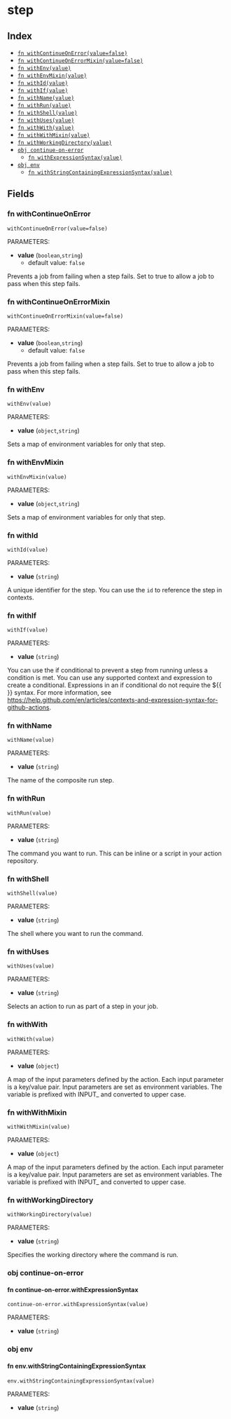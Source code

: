 # step



## Index

* [`fn withContinueOnError(value=false)`](#fn-withcontinueonerror)
* [`fn withContinueOnErrorMixin(value=false)`](#fn-withcontinueonerrormixin)
* [`fn withEnv(value)`](#fn-withenv)
* [`fn withEnvMixin(value)`](#fn-withenvmixin)
* [`fn withId(value)`](#fn-withid)
* [`fn withIf(value)`](#fn-withif)
* [`fn withName(value)`](#fn-withname)
* [`fn withRun(value)`](#fn-withrun)
* [`fn withShell(value)`](#fn-withshell)
* [`fn withUses(value)`](#fn-withuses)
* [`fn withWith(value)`](#fn-withwith)
* [`fn withWithMixin(value)`](#fn-withwithmixin)
* [`fn withWorkingDirectory(value)`](#fn-withworkingdirectory)
* [`obj continue-on-error`](#obj-continue-on-error)
  * [`fn withExpressionSyntax(value)`](#fn-continue-on-errorwithexpressionsyntax)
* [`obj env`](#obj-env)
  * [`fn withStringContainingExpressionSyntax(value)`](#fn-envwithstringcontainingexpressionsyntax)

## Fields

### fn withContinueOnError

```jsonnet
withContinueOnError(value=false)
```

PARAMETERS:

* **value** (`boolean`,`string`)
   - default value: `false`

Prevents a job from failing when a step fails. Set to true to allow a job to pass when this step fails.
### fn withContinueOnErrorMixin

```jsonnet
withContinueOnErrorMixin(value=false)
```

PARAMETERS:

* **value** (`boolean`,`string`)
   - default value: `false`

Prevents a job from failing when a step fails. Set to true to allow a job to pass when this step fails.
### fn withEnv

```jsonnet
withEnv(value)
```

PARAMETERS:

* **value** (`object`,`string`)

Sets a map of environment variables for only that step.
### fn withEnvMixin

```jsonnet
withEnvMixin(value)
```

PARAMETERS:

* **value** (`object`,`string`)

Sets a map of environment variables for only that step.
### fn withId

```jsonnet
withId(value)
```

PARAMETERS:

* **value** (`string`)

A unique identifier for the step. You can use the `id` to reference the step in contexts.
### fn withIf

```jsonnet
withIf(value)
```

PARAMETERS:

* **value** (`string`)

You can use the if conditional to prevent a step from running unless a condition is met. You can use any supported context and expression to create a conditional.
Expressions in an if conditional do not require the ${{ }} syntax. For more information, see https://help.github.com/en/articles/contexts-and-expression-syntax-for-github-actions.
### fn withName

```jsonnet
withName(value)
```

PARAMETERS:

* **value** (`string`)

The name of the composite run step.
### fn withRun

```jsonnet
withRun(value)
```

PARAMETERS:

* **value** (`string`)

The command you want to run. This can be inline or a script in your action repository.
### fn withShell

```jsonnet
withShell(value)
```

PARAMETERS:

* **value** (`string`)

The shell where you want to run the command.
### fn withUses

```jsonnet
withUses(value)
```

PARAMETERS:

* **value** (`string`)

Selects an action to run as part of a step in your job.
### fn withWith

```jsonnet
withWith(value)
```

PARAMETERS:

* **value** (`object`)

A map of the input parameters defined by the action. Each input parameter is a key/value pair. Input parameters are set as environment variables. The variable is prefixed with INPUT_ and converted to upper case.
### fn withWithMixin

```jsonnet
withWithMixin(value)
```

PARAMETERS:

* **value** (`object`)

A map of the input parameters defined by the action. Each input parameter is a key/value pair. Input parameters are set as environment variables. The variable is prefixed with INPUT_ and converted to upper case.
### fn withWorkingDirectory

```jsonnet
withWorkingDirectory(value)
```

PARAMETERS:

* **value** (`string`)

Specifies the working directory where the command is run.
### obj continue-on-error


#### fn continue-on-error.withExpressionSyntax

```jsonnet
continue-on-error.withExpressionSyntax(value)
```

PARAMETERS:

* **value** (`string`)


### obj env


#### fn env.withStringContainingExpressionSyntax

```jsonnet
env.withStringContainingExpressionSyntax(value)
```

PARAMETERS:

* **value** (`string`)

